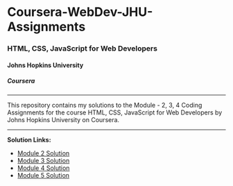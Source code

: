 # Coursera-WebDev-JHU-Assignments

### HTML, CSS, JavaScript for Web Developers
#### Johns Hopkins University
##### Coursera
---
This repository contains my solutions to the Module - 2, 3, 4 Coding Assignments for the course HTML, CSS, JavaScript for Web Developers by Johns Hopkins University on Coursera. 

---

**Solution Links:**

- [Module 2 Solution](https://ritanshoo.github.io/CourseEraWebDev/module-2-solution/index.html)
- [Module 3 Solution](https://ritanshoo.github.io/CourseEraWebDev/module-3-solution/index.html)
- [Module 4 Solution](https://ritanshoo.github.io/CourseEraWebDev/module-4-solution/index.html)
- [Module 5 Solution](https://ritanshoo.github.io/CourseEraWebDev/module-5-solution/index.html)
